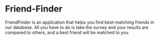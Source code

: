 # Friend-Finder
 

FriendFinder is an application that helps you find best-matching friends in our database.
All you have to do is take the survey and your results are compared to others, and a best friend will be matched to you.
